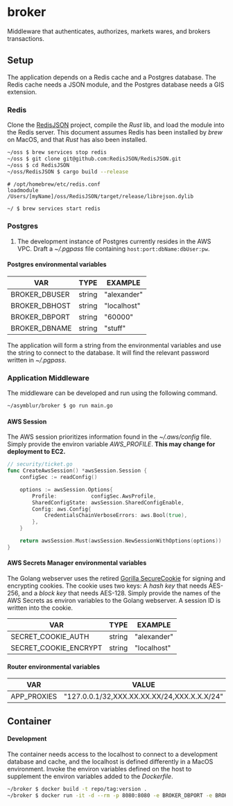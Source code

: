 # broker
Middleware that authenticates, authorizes, markets wares, and brokers transactions.

## Setup
The application depends on a Redis cache and a Postgres database. The Redis cache needs a JSON module, and the Postgres database needs a GIS extension.

### Redis
Clone the [RedisJSON](https://github.com/RedisJSON/RedisJSON#redisjson) project, compile the _Rust_ lib, and load the module into the Redis server. This document assumes Redis has been installed by
_brew_ on MacOS, and that _Rust_ has also been installed.

```bash
~/oss $ brew services stop redis
~/oss $ git clone git@github.com:RedisJSON/RedisJSON.git
~/oss $ cd RedisJSON
~/oss/RedisJSON $ cargo build --release
```

```vim
# /opt/homebrew/etc/redis.conf
loadmodule /Users/[myName]/oss/RedisJSON/target/release/librejson.dylib
```

```bash
~/ $ brew services start redis
```

### Postgres
1. The development instance of Postgres currently resides in the AWS VPC. Draft a _~/.pgpass_ file containing `host:port:dbName:dbUser:pw`.

#### Postgres environmental variables
| VAR | TYPE | EXAMPLE |
| --- | --- | --- |
| BROKER_DBUSER | string | "alexander" |
| BROKER_DBHOST | string | "localhost" |
| BROKER_DBPORT | string | "60000" |
| BROKER_DBNAME | string | "stuff" |

The application will form a string from the environmental variables and use the string to connect to the database. It will find the relevant password written in _~/.pgpass_.

### Application Middleware
The middleware can be developed and run using the following command.

```bash
~/asymblur/broker $ go run main.go
```

#### AWS Session
The AWS session prioritizes information found in the _~/.aws/config_ file. Simply provide the environ variable _AWS_PROFILE_.
**This may change for deployment to EC2.**
```go
// security/ticket.go
func CreateAwsSession() *awsSession.Session {
	configSec := readConfig()

	options := awsSession.Options{
		Profile:           configSec.AwsProfile,
		SharedConfigState: awsSession.SharedConfigEnable,
		Config: aws.Config{
			CredentialsChainVerboseErrors: aws.Bool(true),
		},
	}

	return awsSession.Must(awsSession.NewSessionWithOptions(options))
}
```

#### AWS Secrets Manager environmental variables
The Golang webserver uses the retired [Gorilla SecureCookie](https://github.com/gorilla/securecookie) for signing and encrypting cookies. The cookie uses two
keys: A _hash key_ that needs AES-256, and a _block key_ that needs AES-128. Simply provide the names of the AWS Secrets as environ variables to the Golang
webserver. A session ID is written into the cookie.

| VAR | TYPE | EXAMPLE |
| --- | --- | --- |
| SECRET_COOKIE_AUTH | string | "alexander" |
| SECRET_COOKIE_ENCRYPT | string | "localhost" |

#### Router environmental variables
| VAR | VALUE |
| --- | --- |
| APP_PROXIES | "127.0.0.1/32,XXX.XX.XX.XX/24,XXX.X.X.X/24"


## Container

#### Development
The container needs access to the localhost to connect to a development database and cache, and the localhost is defined differently in a MacOS environment.
Invoke the environ variables defined on the host to supplement the environ variables added to the _Dockerfile_.

```bash
~/broker $ docker build -t repo/tag:version .
~/broker $ docker run -it -d --rm -p 8080:8080 -e BROKER_DBPORT -e BROKER_DBNAME -e BROKER_DBUSER -e SECRET_COOKIE_AUTH -e SECRET_COOKIE_ENCRYPT repo/tag:version
```

